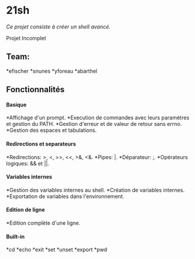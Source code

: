 # 21sh

*Ce projet consiste à créer un shell avancé.*

Projet Incomplet

## Team:
*efischer
*snunes
*yforeau
*abarthel

## Fonctionnalités

#### Basique
*Affichage d'un prompt.
*Execution de commandes avec leurs paramètres et gestion du PATH.
*Gestion d'erreur et de valeur de retour sans errno.
*Gestion des espaces et tabulations.

#### Redirections et separateurs
*Redirections: >, <, >>, <<, >&, <&.
*Pipes: |.
*Déparateur: ;.
*Opérateurs logiques: && et ||.

#### Variables internes
*Gestion des variables internes au shell.
*Création de variables internes.
*Exportation de variables dans l'environnement.

#### Edition de ligne
*Edition complète d'une ligne.

#### Built-in
*cd
*echo
*exit
*set
*unset
*export
*pwd
